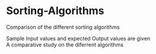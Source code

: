 # Sorting-Algorithms
Comparison of the different sorting algorithms 

Sample Input values and expected Output values are given </br>
A comparative study on the diferrent algorithms 
